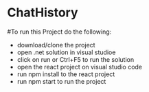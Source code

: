 # ChatHistory

#To run this Project do the following:
* download/clone the project
* open .net solution in visual studioe
* click on run or Ctrl+F5 to run the solution
* open the react project on visual studio code
* run npm install to the react project
* run npm start to run the project
